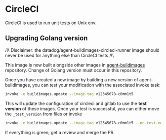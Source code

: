 # CircleCI

CircleCI is used to run unit tests on Unix env.

## Upgrading Golang version

/!\ Disclaimer: the datadog/agent-buildimages-circleci-runner image should never be used for anything else than CircleCI tests /!\

This image is now built alongside other images in [agent-buildimages](https://github.com/DataDog/datadog-agent-buildimages) repository. Change of Golang version must occur in this repository.

Once you have created a new image by building a new version of agent-buildimages, you can test your modification with the associated invoke task:

```bash
invoke -e buildimages.update --image-tag v12345678-c0mm1t5
```
This will update the configuration of circleci and gitlab to use the __test version__ of these images.
Once your test is successful, you can either move the `_test_version` from files or invoke
```bash
invoke -e buildimages.update --image-tag v12345678-c0mm1t5 --no-test-version
```

If everything is green, get a review and merge the PR.
